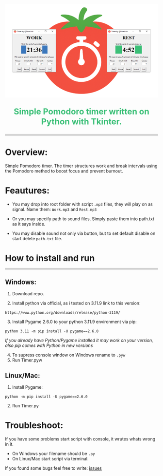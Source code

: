![](logo.png)

<p style="text-align:center; font-size:27px; color:#3BBF77; font-weight:700;">
  Simple Pomodoro timer written on Python with Tkinter.
</p>

---
# Overview:

Simple Pomodoro timer. The timer structures work and break intervals using the Pomodoro method to boost focus and prevent burnout.

# Feautures:

- You may drop into root folder with script `.mp3` files, they will play on as signal. Name them: `Work.mp3` and `Rest.mp3`

- Or you may specify path to sound files. Simply paste them into path.txt as it says inside.

- You may disable sound not only via button, but to set default disable on start delete `path.txt` file.
# How to install and run
___
## Windows: 

1. Download repo.

2. Install python via official, as i tested on 3.11.9 link to this version:
```
https://www.python.org/downloads/release/python-3119/
```

3. Install Pygame 2.6.0 to your python 3.11.9 environment via pip:
```
python 3.11 -m pip install -U pygame==2.6.0
```
*If you already have Python/Pygame installed it may work on your version,
also pip comes with Python in new versions*

4. To supress console window on Windows rename to `.pyw`
5. Run Timer.pyw

## Linux/Mac:

1. Install Pygame:
```
python -m pip install -U pygame==2.6.0
```

2. Run Timer.py

# Troubleshoot:

If you have some problems start script with console, it wrutes whats wrong in it.

- On Windows your filename should be `.py`
- On Linux/Mac start script via terminal.

If you found some bugs feel free to write: [issues](https://github.com/BinarLich/pomodoro-timer/issues)
